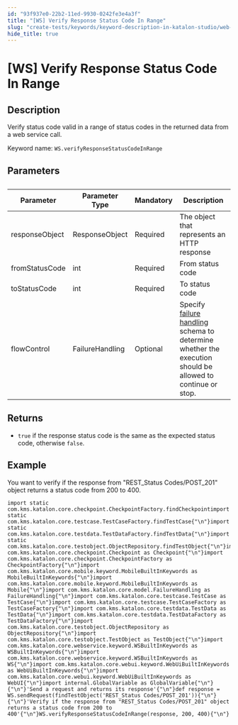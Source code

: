 ```yaml
---
id: "93f937e0-22b2-11ed-9930-0242fe3e4a3f"
title: "[WS] Verify Response Status Code In Range"
slug: "create-tests/keywords/keyword-description-in-katalon-studio/web-service-keywords/ws-verify-response-status-code-in-range"
hide_title: true
---
```


# <a id="id_0" class="anchor_top_offset"/><a id="ariaid-title1" class="anchor_top_offset"/>[WS] Verify Response Status Code In Range


## <a id="id_0__id_1" class="anchor_top_offset"/>Description

<p xmlns="http://www.w3.org/1999/xhtml" className="p">Verify status code valid in a range of status codes in the returned data from a web service call.</p> 
<p xmlns="http://www.w3.org/1999/xhtml" className="p">Keyword name: <code className="ph codeph">WS.verifyResponseStatusCodeInRange</code></p> 

## <a id="id_0__id_2" class="anchor_top_offset"/>Parameters

<table xmlns="http://www.w3.org/1999/xhtml" className="table anchor_top_offset" id="id_0__10ec4977-2fe9-4b39-980c-be8d548e2ded"><caption /><thead className="thead"><tr className><th className="entry anchor_top_offset" id="id_0__10ec4977-2fe9-4b39-980c-be8d548e2ded__entry__1">Parameter</th><th className="entry anchor_top_offset" id="id_0__10ec4977-2fe9-4b39-980c-be8d548e2ded__entry__2">Parameter Type</th><th className="entry anchor_top_offset" id="id_0__10ec4977-2fe9-4b39-980c-be8d548e2ded__entry__3">Mandatory</th><th className="entry anchor_top_offset" id="id_0__10ec4977-2fe9-4b39-980c-be8d548e2ded__entry__4">Description</th></tr></thead><tbody className="tbody"><tr className><td className="entry" headers="id_0__10ec4977-2fe9-4b39-980c-be8d548e2ded__entry__1 id_0__10ec4977-2fe9-4b39-980c-be8d548e2ded__entry__2 id_0__10ec4977-2fe9-4b39-980c-be8d548e2ded__entry__3 id_0__10ec4977-2fe9-4b39-980c-be8d548e2ded__entry__4 ">responseObject</td><td className="entry" headers="id_0__10ec4977-2fe9-4b39-980c-be8d548e2ded__entry__1 id_0__10ec4977-2fe9-4b39-980c-be8d548e2ded__entry__2 id_0__10ec4977-2fe9-4b39-980c-be8d548e2ded__entry__3 id_0__10ec4977-2fe9-4b39-980c-be8d548e2ded__entry__4 ">ResponseObject</td><td className="entry" headers="id_0__10ec4977-2fe9-4b39-980c-be8d548e2ded__entry__1 id_0__10ec4977-2fe9-4b39-980c-be8d548e2ded__entry__2 id_0__10ec4977-2fe9-4b39-980c-be8d548e2ded__entry__3 id_0__10ec4977-2fe9-4b39-980c-be8d548e2ded__entry__4 ">Required</td><td className="entry" headers="id_0__10ec4977-2fe9-4b39-980c-be8d548e2ded__entry__1 id_0__10ec4977-2fe9-4b39-980c-be8d548e2ded__entry__2 id_0__10ec4977-2fe9-4b39-980c-be8d548e2ded__entry__3 id_0__10ec4977-2fe9-4b39-980c-be8d548e2ded__entry__4 ">The object that represents an HTTP response</td></tr><tr className><td className="entry" headers="id_0__10ec4977-2fe9-4b39-980c-be8d548e2ded__entry__1 id_0__10ec4977-2fe9-4b39-980c-be8d548e2ded__entry__2 id_0__10ec4977-2fe9-4b39-980c-be8d548e2ded__entry__3 id_0__10ec4977-2fe9-4b39-980c-be8d548e2ded__entry__4 ">fromStatusCode</td><td className="entry" headers="id_0__10ec4977-2fe9-4b39-980c-be8d548e2ded__entry__1 id_0__10ec4977-2fe9-4b39-980c-be8d548e2ded__entry__2 id_0__10ec4977-2fe9-4b39-980c-be8d548e2ded__entry__3 id_0__10ec4977-2fe9-4b39-980c-be8d548e2ded__entry__4 ">int</td><td className="entry" headers="id_0__10ec4977-2fe9-4b39-980c-be8d548e2ded__entry__1 id_0__10ec4977-2fe9-4b39-980c-be8d548e2ded__entry__2 id_0__10ec4977-2fe9-4b39-980c-be8d548e2ded__entry__3 id_0__10ec4977-2fe9-4b39-980c-be8d548e2ded__entry__4 ">Required</td><td className="entry" headers="id_0__10ec4977-2fe9-4b39-980c-be8d548e2ded__entry__1 id_0__10ec4977-2fe9-4b39-980c-be8d548e2ded__entry__2 id_0__10ec4977-2fe9-4b39-980c-be8d548e2ded__entry__3 id_0__10ec4977-2fe9-4b39-980c-be8d548e2ded__entry__4 ">From status code</td></tr><tr className><td className="entry" headers="id_0__10ec4977-2fe9-4b39-980c-be8d548e2ded__entry__1 id_0__10ec4977-2fe9-4b39-980c-be8d548e2ded__entry__2 id_0__10ec4977-2fe9-4b39-980c-be8d548e2ded__entry__3 id_0__10ec4977-2fe9-4b39-980c-be8d548e2ded__entry__4 ">toStatusCode</td><td className="entry" headers="id_0__10ec4977-2fe9-4b39-980c-be8d548e2ded__entry__1 id_0__10ec4977-2fe9-4b39-980c-be8d548e2ded__entry__2 id_0__10ec4977-2fe9-4b39-980c-be8d548e2ded__entry__3 id_0__10ec4977-2fe9-4b39-980c-be8d548e2ded__entry__4 ">int</td><td className="entry" headers="id_0__10ec4977-2fe9-4b39-980c-be8d548e2ded__entry__1 id_0__10ec4977-2fe9-4b39-980c-be8d548e2ded__entry__2 id_0__10ec4977-2fe9-4b39-980c-be8d548e2ded__entry__3 id_0__10ec4977-2fe9-4b39-980c-be8d548e2ded__entry__4 ">Required</td><td className="entry" headers="id_0__10ec4977-2fe9-4b39-980c-be8d548e2ded__entry__1 id_0__10ec4977-2fe9-4b39-980c-be8d548e2ded__entry__2 id_0__10ec4977-2fe9-4b39-980c-be8d548e2ded__entry__3 id_0__10ec4977-2fe9-4b39-980c-be8d548e2ded__entry__4 ">To status code</td></tr><tr className><td className="entry" headers="id_0__10ec4977-2fe9-4b39-980c-be8d548e2ded__entry__1 id_0__10ec4977-2fe9-4b39-980c-be8d548e2ded__entry__2 id_0__10ec4977-2fe9-4b39-980c-be8d548e2ded__entry__3 id_0__10ec4977-2fe9-4b39-980c-be8d548e2ded__entry__4 ">flowControl</td><td className="entry" headers="id_0__10ec4977-2fe9-4b39-980c-be8d548e2ded__entry__1 id_0__10ec4977-2fe9-4b39-980c-be8d548e2ded__entry__2 id_0__10ec4977-2fe9-4b39-980c-be8d548e2ded__entry__3 id_0__10ec4977-2fe9-4b39-980c-be8d548e2ded__entry__4 ">FailureHandling</td><td className="entry" headers="id_0__10ec4977-2fe9-4b39-980c-be8d548e2ded__entry__1 id_0__10ec4977-2fe9-4b39-980c-be8d548e2ded__entry__2 id_0__10ec4977-2fe9-4b39-980c-be8d548e2ded__entry__3 id_0__10ec4977-2fe9-4b39-980c-be8d548e2ded__entry__4 ">Optional</td><td className="entry" headers="id_0__10ec4977-2fe9-4b39-980c-be8d548e2ded__entry__1 id_0__10ec4977-2fe9-4b39-980c-be8d548e2ded__entry__2 id_0__10ec4977-2fe9-4b39-980c-be8d548e2ded__entry__3 id_0__10ec4977-2fe9-4b39-980c-be8d548e2ded__entry__4 ">Specify <a className="xref" href="/maintain/configure-failure-handling-settings-in-katalon-studio">failure handling</a> schema to determine whether the execution should be allowed to continue or stop.</td></tr></tbody></table> 

## <a id="id_0__id_3" class="anchor_top_offset"/>Returns

<ul xmlns="http://www.w3.org/1999/xhtml" className="ul"><li className="li"> <code className="ph codeph">true</code> if the response status code is the same as the expected status code, otherwise <code className="ph codeph">false</code>.</li></ul> 

## <a id="id_0__id_4" class="anchor_top_offset"/>Example

<p xmlns="http://www.w3.org/1999/xhtml" className="p">You want to verify if the response from "REST_Status Codes/POST_201" object returns a status code from 200 to 400.</p> 
<pre xmlns="http://www.w3.org/1999/xhtml" className="pre codeblock"><code>import static com.kms.katalon.core.checkpoint.CheckpointFactory.findCheckpointimport static com.kms.katalon.core.testcase.TestCaseFactory.findTestCase{"\n"}import static com.kms.katalon.core.testdata.TestDataFactory.findTestData{"\n"}import static com.kms.katalon.core.testobject.ObjectRepository.findTestObject{"\n"}import com.kms.katalon.core.checkpoint.Checkpoint as Checkpoint{"\n"}import com.kms.katalon.core.checkpoint.CheckpointFactory as CheckpointFactory{"\n"}import com.kms.katalon.core.mobile.keyword.MobileBuiltInKeywords as MobileBuiltInKeywords{"\n"}import com.kms.katalon.core.mobile.keyword.MobileBuiltInKeywords as Mobile{"\n"}import com.kms.katalon.core.model.FailureHandling as FailureHandling{"\n"}import com.kms.katalon.core.testcase.TestCase as TestCase{"\n"}import com.kms.katalon.core.testcase.TestCaseFactory as TestCaseFactory{"\n"}import com.kms.katalon.core.testdata.TestData as TestData{"\n"}import com.kms.katalon.core.testdata.TestDataFactory as TestDataFactory{"\n"}import com.kms.katalon.core.testobject.ObjectRepository as ObjectRepository{"\n"}import com.kms.katalon.core.testobject.TestObject as TestObject{"\n"}import com.kms.katalon.core.webservice.keyword.WSBuiltInKeywords as WSBuiltInKeywords{"\n"}import com.kms.katalon.core.webservice.keyword.WSBuiltInKeywords as WS{"\n"}import com.kms.katalon.core.webui.keyword.WebUiBuiltInKeywords as WebUiBuiltInKeywords{"\n"}import com.kms.katalon.core.webui.keyword.WebUiBuiltInKeywords as WebUI{"\n"}import internal.GlobalVariable as GlobalVariable{"\n"}{"\n"}'Send a request and returns its response'{"\n"}def response = WS.sendRequest(findTestObject('REST_Status Codes/POST_201')){"\n"}{"\n"}'Verify if the response from "REST_Status Codes/POST_201" object returns a status code from 200 to 400'{"\n"}WS.verifyResponseStatusCodeInRange(response, 200, 400){"\n"}</code></pre> 
